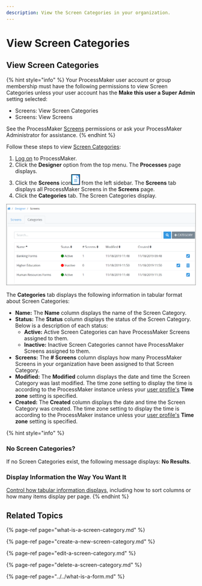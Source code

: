 ```yaml
---
description: View the Screen Categories in your organization.
---
```


# View Screen Categories

## View Screen Categories

{% hint style="info" %}
Your ProcessMaker user account or group membership must have the following permissions to view Screen Categories unless your user account has the **Make this user a Super Admin** setting selected:

* Screens: View Screen Categories
* Screens: View Screens

See the ProcessMaker [Screens](../../../../processmaker-administration/permission-descriptions-for-users-and-groups.md#screens) permissions or ask your ProcessMaker Administrator for assistance.
{% endhint %}

Follow these steps to view [Screen Categories](what-is-a-screen-category.md):

1. [Log on](../../../../using-processmaker/log-in.md#log-in) to ProcessMaker.
2. Click the **Designer** option from the top menu. The **Processes** page displays.
3. Click the **Screens** icon![](../../../../.gitbook/assets/screens-icon-processes.png) from the left sidebar. The **Screens** tab displays all ProcessMaker Screens in the **Screens** page.
4. Click the **Categories** tab. The Screen Categories display.

![&quot;Categories&quot; tab in the &quot;Screens&quot; page](../../../../.gitbook/assets/screen-categories-tab-processes.png)

The **Categories** tab displays the following information in tabular format about Screen Categories:

* **Name:** The **Name** column displays the name of the Screen Category.
* **Status:** The **Status** column displays the status of the Screen Category. Below is a description of each status:
  * **Active:** Active Screen Categories can have ProcessMaker Screens assigned to them.
  * **Inactive:** Inactive Screen Categories cannot have ProcessMaker Screens assigned to them.
* **Screens:** The **\# Screens** column displays how many ProcessMaker Screens in your organization have been assigned to that Screen Category.
* **Modified:** The **Modified** column displays the date and time the Screen Category was last modified. The time zone setting to display the time is according to the ProcessMaker instance unless your [user profile's](../../../../using-processmaker/profile-settings.md#change-your-profile-settings) **Time zone** setting is specified.
* **Created:** The **Created** column displays the date and time the Screen Category was created. The time zone setting to display the time is according to the ProcessMaker instance unless your [user profile's](../../../../using-processmaker/profile-settings.md#change-your-profile-settings) **Time zone** setting is specified.

{% hint style="info" %}
### No Screen Categories? <a id="no-processes"></a>

If no Screen Categories exist, the following message displays: **No Results**.

### Display Information the Way You Want It <a id="display-information-the-way-you-want-it"></a>

​[Control how tabular information displays](https://processmaker.gitbook.io/processmaker-4-community/-LPblkrcFWowWJ6HZdhC/~/drafts/-LWD5skTaOptuIWIWk76/primary/using-processmaker/control-how-requests-display-in-a-tab), including how to sort columns or how many items display per page.
{% endhint %}

## Related Topics

{% page-ref page="what-is-a-screen-category.md" %}

{% page-ref page="create-a-new-screen-category.md" %}

{% page-ref page="edit-a-screen-category.md" %}

{% page-ref page="delete-a-screen-category.md" %}

{% page-ref page="../../what-is-a-form.md" %}

